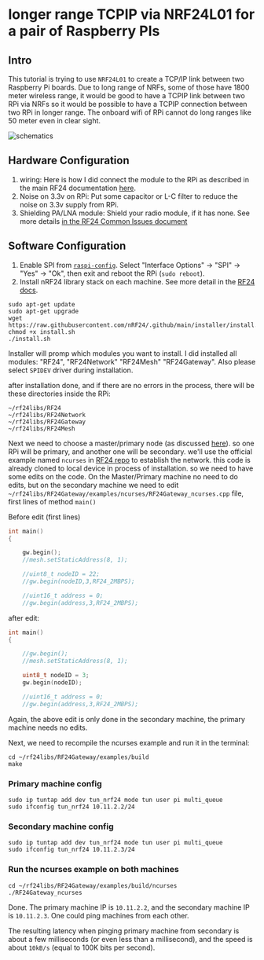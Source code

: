 # longer range TCPIP via NRF24L01 for a pair of Raspberry PIs

## Intro

This tutorial is trying to use `NRF24L01` to create a TCP/IP link between two Raspberry Pi boards.
Due to long range of NRFs, some of those have 1800 meter wireless range, it would be good to have a TCPIP link between two RPi via NRFs so it would be possible to have a TCPIP connection between two RPi in longer range. The onboard wifi of RPi cannot do long ranges like 50 meter even in clear sight. 

![schematics](https://raw.githubusercontent.com/RF24/RF24Gateway/refs/heads/master/images/rpi_tcpip_link.png)

## Hardware Configuration

1. wiring: Here is how I did connect the module to the RPi as described in the main RF24 documentation [here](https://nrf24.github.io/RF24/#autotoc_md227).
2. Noise on 3.3v on RPi: Put some capacitor or L-C filter to reduce the noise on 3.3v supply from RPi.
3. Shielding PA/LNA module: Shield your radio module, if it has none. See more details [in the RF24 Common Issues document](https://github.com/nRF24/RF24/blob/master/COMMON_ISSUES.md#my-palna-module-fails-to-transmit)

## Software Configuration

1. Enable SPI from [`raspi-config`](https://www.raspberrypi.com/documentation/computers/configuration.html#raspi-config). Select "Interface Options" -> "SPI" -> "Yes" -> "Ok", then exit and reboot the RPi (`sudo reboot`).
2. Install nRF24 library stack on each machine. See more detail in the [RF24 docs](https://nrf24.github.io/RF24/md_docs_2linux__install.html). 

```text
sudo apt-get update
sudo apt-get upgrade
wget https://raw.githubusercontent.com/nRF24/.github/main/installer/install.sh
chmod +x install.sh
./install.sh
```
Installer will promp which modules you want to install. I did installed all modules: "RF24", "RF24Network" "RF24Mesh" "RF24Gateway". Also please select `SPIDEV` driver during installation.

after installation done, and if there are no errors in the process, there will be these directories inside the RPi:

```text
~/rf24libs/RF24
~/rf24libs/RF24Network
~/rf24libs/RF24Gateway
~/rf24libs/RF24Mesh
```

Next we need to choose a master/primary node (as discussed [here](https://github.com/nRF24/RF24Gateway/issues/41)). so one RPi will be primary, and another one will be secondary. we'll use the official example named `ncurses` in [RF24 repo](https://github.com/nRF24/RF24Gateway/tree/master/examples/ncurses) to establish the network.
this code is already cloned to local device in process of installation. so we need to have some edits on the code. On the Master/Primary machine no need to do edits, but on the secondary machine we need to edit `~/rf24libs/RF24Gateway/examples/ncurses/RF24Gateway_ncurses.cpp` file, first lines of method `main()`

Before edit (first lines)
```cpp
int main()
{

    gw.begin();
    //mesh.setStaticAddress(8, 1);

    //uint8_t nodeID = 22;
    //gw.begin(nodeID,3,RF24_2MBPS);

    //uint16_t address = 0;
    //gw.begin(address,3,RF24_2MBPS);
```
after edit:
```cpp
int main()
{

    //gw.begin();
    //mesh.setStaticAddress(8, 1);

    uint8_t nodeID = 3;
    gw.begin(nodeID);

    //uint16_t address = 0;
    //gw.begin(address,3,RF24_2MBPS);
```

Again, the above edit is only done in the secondary machine, the primary machine needs no edits.

Next, we need to recompile the ncurses example and run it in the terminal:

```text
cd ~/rf24libs/RF24Gateway/examples/build
make
```

### Primary machine config

```text
sudo ip tuntap add dev tun_nrf24 mode tun user pi multi_queue
sudo ifconfig tun_nrf24 10.11.2.2/24
```

### Secondary machine config

```text
sudo ip tuntap add dev tun_nrf24 mode tun user pi multi_queue
sudo ifconfig tun_nrf24 10.11.2.3/24
```

### Run the ncurses example on both machines

```text
cd ~/rf24libs/RF24Gateway/examples/build/ncurses
./RF24Gateway_ncurses
```

Done. The primary machine IP is `10.11.2.2`, and the secondary machine IP is `10.11.2.3`.
One could ping machines from each other.

The resulting latency when pinging primary machine from secondary is about a few milliseconds (or even less than a millisecond), and the speed is about `10kB/s` (equal to 100K bits per second).


